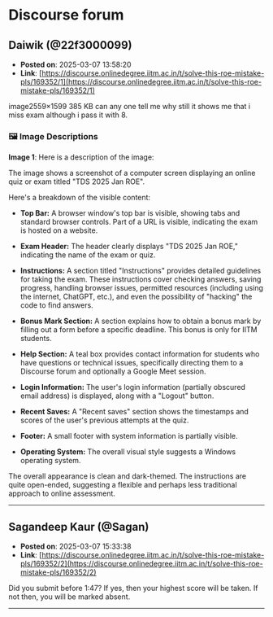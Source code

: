 # Discourse forum

## Daiwik (@22f3000099)
- **Posted on**: 2025-03-07 13:58:20
- **Link**: [https://discourse.onlinedegree.iitm.ac.in/t/solve-this-roe-mistake-pls/169352/1](https://discourse.onlinedegree.iitm.ac.in/t/solve-this-roe-mistake-pls/169352/1)

image2559×1599 385 KB
can any one tell me why still it shows me that i miss exam although i pass it with 8.

### 🖼 Image Descriptions

**Image 1**: Here is a description of the image:

The image shows a screenshot of a computer screen displaying an online quiz or exam titled "TDS 2025 Jan ROE". 


Here's a breakdown of the visible content:

* **Top Bar:** A browser window's top bar is visible, showing tabs and standard browser controls.  Part of a URL is visible, indicating the exam is hosted on a website.

* **Exam Header:** The header clearly displays "TDS 2025 Jan ROE," indicating the name of the exam or quiz.

* **Instructions:** A section titled "Instructions" provides detailed guidelines for taking the exam. These instructions cover checking answers, saving progress, handling browser issues, permitted resources (including using the internet, ChatGPT, etc.), and even the possibility of "hacking" the code to find answers.

* **Bonus Mark Section:** A section explains how to obtain a bonus mark by filling out a form before a specific deadline. This bonus is only for IITM students.

* **Help Section:** A teal box provides contact information for students who have questions or technical issues, specifically directing them to a Discourse forum and optionally a Google Meet session.

* **Login Information:** The user's login information (partially obscured email address) is displayed, along with a "Logout" button.

* **Recent Saves:** A "Recent saves" section shows the timestamps and scores of the user's previous attempts at the quiz.

* **Footer:** A small footer with system information is partially visible.

* **Operating System:** The overall visual style suggests a Windows operating system.


The overall appearance is clean and dark-themed. The instructions are quite open-ended, suggesting a flexible and perhaps less traditional approach to online assessment.

---

## Sagandeep Kaur (@Sagan)
- **Posted on**: 2025-03-07 15:33:38
- **Link**: [https://discourse.onlinedegree.iitm.ac.in/t/solve-this-roe-mistake-pls/169352/2](https://discourse.onlinedegree.iitm.ac.in/t/solve-this-roe-mistake-pls/169352/2)

Did you submit before 1:47? If yes, then your highest score will be taken.
If not then, you will be marked absent.

---
